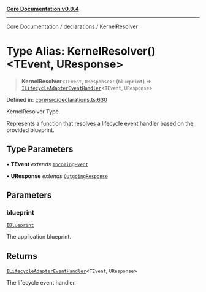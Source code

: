 [**Core Documentation v0.0.4**](../../README.md)

***

[Core Documentation](../../modules.md) / [declarations](../README.md) / KernelResolver

# Type Alias: KernelResolver()\<TEvent, UResponse\>

> **KernelResolver**\<`TEvent`, `UResponse`\>: (`blueprint`) => [`ILifecycleAdapterEventHandler`](../interfaces/ILifecycleAdapterEventHandler.md)\<`TEvent`, `UResponse`\>

Defined in: [core/src/declarations.ts:630](https://github.com/stonemjs/core/blob/93efe04ef1a71ad6f49c3b315da54d45ace50f23/src/declarations.ts#L630)

KernelResolver Type.

Represents a function that resolves a lifecycle event handler based on the provided blueprint.

## Type Parameters

• **TEvent** *extends* [`IncomingEvent`](../../events/IncomingEvent/classes/IncomingEvent.md)

• **UResponse** *extends* [`OutgoingResponse`](../../events/OutgoingResponse/classes/OutgoingResponse.md)

## Parameters

### blueprint

[`IBlueprint`](IBlueprint.md)

The application blueprint.

## Returns

[`ILifecycleAdapterEventHandler`](../interfaces/ILifecycleAdapterEventHandler.md)\<`TEvent`, `UResponse`\>

The lifecycle event handler.
